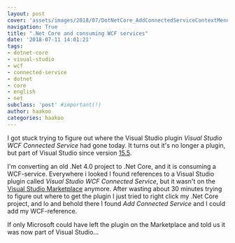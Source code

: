 ```yaml
---
layout: post
cover: 'assets/images/2018/07/DotNetCore_AddConnectedServiceContextMenu.png'
navigation: True
title: ".Net Core and consuming WCF services"
date: '2018-07-11 14:01:21'
tags:
- dotnet-core
- visual-studio
- wcf
- connected-service
- dotnet
- core
- english
- net
subclass: 'post' #important(!)
author: haakoo
categories: haakoo
---
```


I got stuck trying to figure out where the Visual Studio plugin _Visual Studio WCF Connected Service_ had gone today. It turns out it's no longer a plugin, but part of Visual Studio since version [15.5](https://docs.microsoft.com/en-us/visualstudio/releasenotes/vs2017-relnotes-v15.5#WCFTools).

I'm converting an old .Net 4.0 project to .Net Core, and it is consuming a WCF-service. Everywhere i looked I found references to a Visual Studio plugin called _Visual Studio WCF Connected Service_, but it wasn't on the [Visual Studio Marketplace](https://marketplace.visualstudio.com/) anymore. After wasting about 30 minutes trying to figure out where to get the plugin I just tried to right click my .Net Core project, and lo and behold there I found _Add Connected Service_ and I could add my WCF-reference.

If only Microsoft could have left the plugin on the Marketplace and told us it was now part of Visual Studio...
